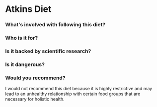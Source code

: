 # Atkins Diet
### What's involved with following this diet? 
 
### Who is it for? 

### Is it backed by scientific research? 

### Is it dangerous? 

### Would you recommend? 
I would not recommend this diet because it is highly restrictive and may lead to an unhealthy relationship with certain food groups that are necessary for holistic health. 